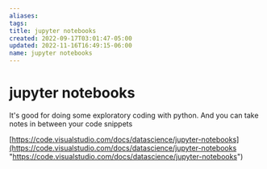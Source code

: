 ```yaml
---
aliases: 
tags: 
title: jupyter notebooks
created: 2022-09-17T03:01:47-05:00
updated: 2022-11-16T16:49:15-06:00
name: jupyter notebooks
---
```

# jupyter notebooks

It's good for doing some exploratory coding with python. And you can take notes in between your code snippets

[https://code.visualstudio.com/docs/datascience/jupyter-notebooks](https://code.visualstudio.com/docs/datascience/jupyter-notebooks "https://code.visualstudio.com/docs/datascience/jupyter-notebooks")
